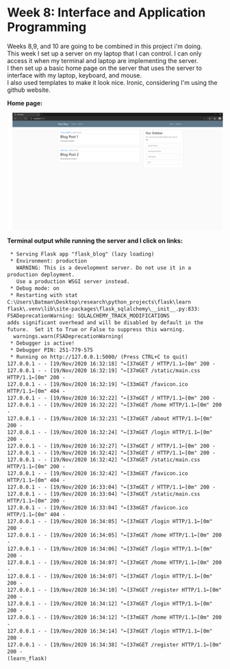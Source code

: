 # Week 8: Interface and Application Programming

Weeks 8,9, and 10 are going to be combined in this project i'm doing.  
This week I set up a server on my laptop that I can control. I can only access it when my terminal and laptop are implementing the server.  
I then set up a basic home page on the server that uses the server to interface with my laptop, keyboard, and mouse.  
I also used templates to make it look nice. Ironic, considering I'm using the github website.  

__Home page:__

![server_home_page](server_home_page.png)

__Terminal output while running the server and I click on links:__

```
 * Serving Flask app "flask_blog" (lazy loading)
 * Environment: production
   WARNING: This is a development server. Do not use it in a production deployment.
   Use a production WSGI server instead.
 * Debug mode: on
 * Restarting with stat
C:\Users\Batman\Desktop\research\python_projects\flask\learn flask\.venv\lib\site-packages\flask_sqlalchemy\__init__.py:833: FSADeprecationWarning: SQLALCHEMY_TRACK_MODIFICATIONS 
adds significant overhead and will be disabled by default in the future.  Set it to True or False to suppress this warning.
  warnings.warn(FSADeprecationWarning(
 * Debugger is active!
 * Debugger PIN: 251-779-575
 * Running on http://127.0.0.1:5000/ (Press CTRL+C to quit)
127.0.0.1 - - [19/Nov/2020 16:32:18] "←[37mGET / HTTP/1.1←[0m" 200 -
127.0.0.1 - - [19/Nov/2020 16:32:19] "←[37mGET /static/main.css HTTP/1.1←[0m" 200 -
127.0.0.1 - - [19/Nov/2020 16:32:19] "←[33mGET /favicon.ico HTTP/1.1←[0m" 404 -
127.0.0.1 - - [19/Nov/2020 16:32:22] "←[37mGET / HTTP/1.1←[0m" 200 -
127.0.0.1 - - [19/Nov/2020 16:32:22] "←[37mGET /home HTTP/1.1←[0m" 200 -
127.0.0.1 - - [19/Nov/2020 16:32:23] "←[37mGET /about HTTP/1.1←[0m" 200 -
127.0.0.1 - - [19/Nov/2020 16:32:24] "←[37mGET /login HTTP/1.1←[0m" 200 -
127.0.0.1 - - [19/Nov/2020 16:32:27] "←[37mGET / HTTP/1.1←[0m" 200 -
127.0.0.1 - - [19/Nov/2020 16:32:42] "←[37mGET / HTTP/1.1←[0m" 200 -
127.0.0.1 - - [19/Nov/2020 16:32:42] "←[37mGET /static/main.css HTTP/1.1←[0m" 200 -
127.0.0.1 - - [19/Nov/2020 16:32:42] "←[33mGET /favicon.ico HTTP/1.1←[0m" 404 -
127.0.0.1 - - [19/Nov/2020 16:33:04] "←[37mGET / HTTP/1.1←[0m" 200 -
127.0.0.1 - - [19/Nov/2020 16:33:04] "←[37mGET /static/main.css HTTP/1.1←[0m" 200 -
127.0.0.1 - - [19/Nov/2020 16:33:04] "←[33mGET /favicon.ico HTTP/1.1←[0m" 404 -
127.0.0.1 - - [19/Nov/2020 16:34:05] "←[37mGET /login HTTP/1.1←[0m" 200 -
127.0.0.1 - - [19/Nov/2020 16:34:05] "←[37mGET /home HTTP/1.1←[0m" 200 -
127.0.0.1 - - [19/Nov/2020 16:34:06] "←[37mGET /login HTTP/1.1←[0m" 200 -
127.0.0.1 - - [19/Nov/2020 16:34:07] "←[37mGET /home HTTP/1.1←[0m" 200 -
127.0.0.1 - - [19/Nov/2020 16:34:07] "←[37mGET /login HTTP/1.1←[0m" 200 -
127.0.0.1 - - [19/Nov/2020 16:34:10] "←[37mGET /register HTTP/1.1←[0m" 200 -
127.0.0.1 - - [19/Nov/2020 16:34:12] "←[37mGET /login HTTP/1.1←[0m" 200 -
127.0.0.1 - - [19/Nov/2020 16:34:12] "←[37mGET /home HTTP/1.1←[0m" 200 -
127.0.0.1 - - [19/Nov/2020 16:34:14] "←[37mGET /login HTTP/1.1←[0m" 200 -
127.0.0.1 - - [19/Nov/2020 16:34:38] "←[37mGET /register HTTP/1.1←[0m" 200 -
(learn_flask)
```
